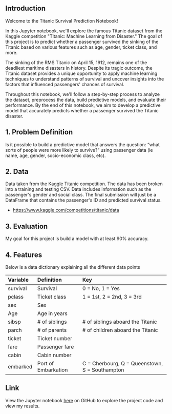 ## Introduction

Welcome to the Titanic Survival Prediction Notebook!

In this Jupyter notebook, we'll explore the famous Titanic dataset from the Kaggle competition "Titanic: Machine Learning from Disaster." The goal of this project is to predict whether a passenger survived the sinking of the Titanic based on various features such as age, gender, ticket class, and more.

The sinking of the RMS Titanic on April 15, 1912, remains one of the deadliest maritime disasters in history. Despite its tragic outcome, the Titanic dataset provides a unique opportunity to apply machine learning techniques to understand patterns of survival and uncover insights into the factors that influenced passengers' chances of survival.

Throughout this notebook, we'll follow a step-by-step process to analyze the dataset, preprocess the data, build predictive models, and evaluate their performance. By the end of this notebook, we aim to develop a predictive model that accurately predicts whether a passenger survived the Titanic disaster.

## 1. Problem Definition
 Is it possible to build a predictive model that answers the question: “what sorts of people were more likely to survive?” using passenger data (ie name, age, gender, socio-economic class, etc).

## 2. Data
Data taken from the Kaggle Titanic competition. The data has been broken into a training and testing CSV. Data includes information such as the passenger's gender and social class. The final submission will just be a DataFrame that contains the passenger's ID and predicted survival status.

* https://www.kaggle.com/competitions/titanic/data

## 3. Evaluation
My goal for this project is build a model with at least 90% accuracy.


## 4. Features 
Below is a data dictionary explaining all the different data points

|Variable| Definition| Key|
|:-------|:----------|:---|
|survival|Survival|0 = No, 1 = Yes|
|pclass|Ticket class|1 = 1st, 2 = 2nd, 3 = 3rd|
|sex|Sex|
|Age|Age in years|
|sibsp|# of siblings |# of siblings aboard the Titanic|
|parch|# of parents |# of children aboard the Titanic|
|ticket|Ticket number|
|fare|Passenger fare|
|cabin|Cabin number|
|embarked|Port of Embarkation|C = Cherbourg, Q = Queenstown, S = Southampton|

## Link
View the Jupyter notebook [here](https://github.com/mikemiller97/titanic-ml-model/blob/main/titanic-death-prediction-kaggle-link.ipynb) on GitHub to explore the project code and view my results.

